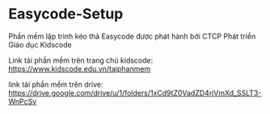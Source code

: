# Easycode-Setup
Phần mềm lập trình kéo thả Easycode được phát hành bởi CTCP Phát triển Giáo dục Kidscode

Link tải phần mềm trên trang chủ kidscode: https://www.kidscode.edu.vn/taiphanmem

link tải phần mềm trên drive: https://drive.google.com/drive/u/1/folders/1xCd9tZ0VadZD4rjVmXd_SSLT3-WnPcSv
